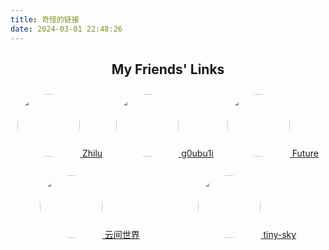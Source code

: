 ```yaml
---
title: 奇怪的链接
date: 2024-03-01 22:48:26
---
```


<style>
    h2 {
        text-align: center;
    }
    .friends-container {
        display: flex;
        flex-wrap: wrap;
        justify-content: space-around;
    }
    .friends-container>a {
        margin: 10px;
        text-align: center;
        max-width: 200px;
    }
    .friends-container>a>img {
        width: 100px;
        height: 100px;
        border-radius: 50%;
        margin-bottom: 10px;
    }
</style>

<h2>My Friends' Links</h2>
<div class="friends-container">
    <a href="https://blog.zhilu.cyou" target="_blank">
        <img src="https://cravatar.cn/avatar/13aa912754e6bb5e671f3e6654e4712d?s=120">
        Zhilu
    </a>
    <a href="https://blog.goubuli.online" target="_blank">
        <img src="https://q1.qlogo.cn/g?b=qq&nk=1738327323&s=3">
        g0ubu1i
    </a>
    <a href="https://future.thisis.host" target="_blank">
        <img src="https://q1.qlogo.cn/g?b=qq&nk=1305969480&s=3">
        Future
    </a>
    <a href="https://yunjianworld.fun" target="_blank">
        <img src="https://q1.qlogo.cn/g?b=qq&nk=2098600899&s=3">
        云间世界
    </a>
    <a href="https://tiny-sky.github.io/" target="_blank">
        <img src="https://q1.qlogo.cn/g?b=qq&nk=1179188517&s=3">
        tiny-sky
    </a>
    <!-- Add more friend links as needed -->
</div>

